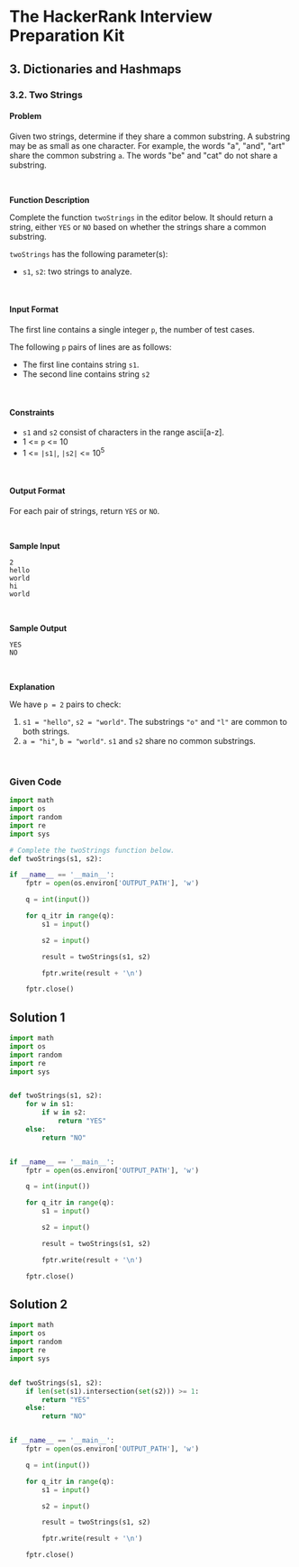 # The HackerRank Interview Preparation Kit
## 3. Dictionaries and Hashmaps

### 3.2. Two Strings

#### Problem

Given two strings, determine if they share a common substring. A substring may be as small as one character. For example, the words "a", "and", "art" share the common substring `a`. The words "be" and "cat" do not share a substring.

<br>

**Function Description**

Complete the function `twoStrings` in the editor below. It should return a string, either `YES` or `NO` based on whether the strings share a common substring.

`twoStrings` has the following parameter(s):
* `s1`, `s2`: two strings to analyze.

<br>

#### Input Format

The first line contains a single integer `p`, the number of test cases.

The following `p` pairs of lines are as follows:
* The first line contains string `s1`.
* The second line contains string `s2`

<br>

#### Constraints

* `s1` and `s2` consist of characters in the range ascii[a-z].
* 1 <= `p` <= 10
* 1 <= `|s1|`, `|s2|` <= 10<sup>5</sup>


<br>

#### Output Format

For each pair of strings, return `YES` or `NO`.

<br>

**Sample Input**

```
2
hello
world
hi
world
```

<br>

**Sample Output**

```
YES
NO
```


<br>

**Explanation**


We have `p = 2` pairs to check:

1. `s1 = "hello"`, `s2 = "world"`. The substrings `"o"` and `"l"` are common to both strings.
2. `a = "hi"`, `b = "world"`. `s1` and `s2` share no common substrings.


<br>





### Given Code

```python
import math
import os
import random
import re
import sys

# Complete the twoStrings function below.
def twoStrings(s1, s2):

if __name__ == '__main__':
    fptr = open(os.environ['OUTPUT_PATH'], 'w')

    q = int(input())

    for q_itr in range(q):
        s1 = input()

        s2 = input()

        result = twoStrings(s1, s2)

        fptr.write(result + '\n')

    fptr.close()
```


## Solution 1

```python
import math
import os
import random
import re
import sys


def twoStrings(s1, s2):
    for w in s1:
        if w in s2:
            return "YES"
    else:
        return "NO"


if __name__ == '__main__':
    fptr = open(os.environ['OUTPUT_PATH'], 'w')

    q = int(input())

    for q_itr in range(q):
        s1 = input()

        s2 = input()

        result = twoStrings(s1, s2)

        fptr.write(result + '\n')

    fptr.close()
```



## Solution 2

```python
import math
import os
import random
import re
import sys


def twoStrings(s1, s2):
    if len(set(s1).intersection(set(s2))) >= 1:
        return "YES"
    else:
        return "NO"


if __name__ == '__main__':
    fptr = open(os.environ['OUTPUT_PATH'], 'w')

    q = int(input())

    for q_itr in range(q):
        s1 = input()

        s2 = input()

        result = twoStrings(s1, s2)

        fptr.write(result + '\n')

    fptr.close()
```

